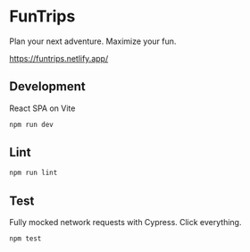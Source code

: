 # FunTrips

Plan your next adventure. Maximize your fun.

https://funtrips.netlify.app/

## Development

React SPA on Vite

```sh
npm run dev
```

## Lint

```sh
npm run lint
```

## Test

Fully mocked network requests with Cypress. Click everything.

```sh
npm test
```